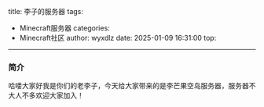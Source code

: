 title: 李子的服务器
tags:
  - Minecraft服务器
categories:
  - Minecraft社区
author: wyxdlz
date: 2025-01-09 16:31:00
top:
---

### 简介

哈喽大家好我是你们的老李子，今天给大家带来的是李芒果空岛服务器，服务器不大人不多欢迎大家加入！

